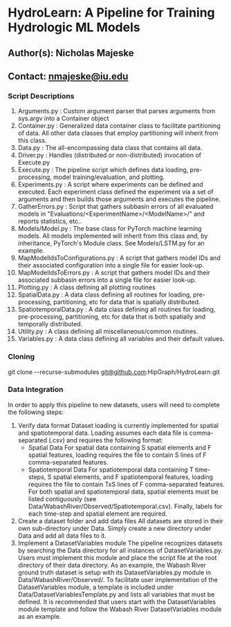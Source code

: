 # HydroLearn: A Pipeline for Training Hydrologic ML Models
## Author(s): Nicholas Majeske
## Contact: nmajeske@iu.edu

### Script Descriptions
1. Arguments.py : Custom argument parser that parses arguments from sys.argv into a Container object
2. Container.py : Generalized data container class to facilitate partitioning of data. All other data classes that employ partitioning will inherit from this class.
3. Data.py : The all-encompassing data class that contains all data.
4. Driver.py : Handles (distributed or non-distributed) invocation of Execute.py
5. Execute.py : The pipeline script which defines data loading, pre-processing, model training/evaluation, and plotting.
6. Experiments.py : A script where experiments can be defined and executed. Each experiment class defined the experiment via a set of arguments and then builds those arguments and executes the pipeline.
7. GatherErrors.py : Script that gathers subbasin errors of all evaluated models in "Evaluations/\<ExperimentName\>/\<ModelName\>/" and reports statistics, etc..
8. Models/Model.py : The base class for PyTorch machine learning models. All models implemented will inherit from this class and, by inheritance, PyTorch's Module class. See Models/LSTM.py for an example.
11. MapModelIdsToConfigurations.py : A script that gathers model IDs and their associated configuration into a single file for easier look-up.
12. MapModelIdsToErrors.py : A script that gathers model IDs and their associated subbasin errors into a single file for easier look-up.
15. Plotting.py : A class defining all plotting routines
16. SpatialData.py : A data class defining all routines for loading, pre-processing, partitioning, etc for data that is spatially distributed.
17. SpatiotemporalData.py : A data class defining all routines for loading, pre-processing, partitioning, etc for data that is both spatially and temporally distributed.
18. Utility.py : A class defining all miscellaneous/common routines.
19. Variables.py : A data class defining all variables and their default values.

### Cloning

git clone --recurse-submodules git@github.com:HipGraph/HydroLearn.git

### Data Integration
In order to apply this pipeline to new datasets, users will need to complete the following steps:
1. Verify data format
Dataset loading is currently implemented for spatial and spatiotemporal data. Loading assumes each data file is comma-separated (.csv) and requires the following format:
    - Spatial Data
        For spatial data containing S spatial elements and F spatial features, loading requires the file to contain S lines of F comma-separated features.
    - Spatiotemporal Data
        For spatiotemporal data containing T time-steps, S spatial elements, and F spatiotemporal features, loading requires the file to contain TxS lines of F comma-separated features.
For both spatial and spatiotemporal data, spatial elements must be listed contiguously (see Data/WabashRiver/Observed/Spatiotemporal.csv). Finally, labels for each time-step and spatial element are required.
2. Create a dataset folder and add data files
All datasets are stored in their own sub-directory under Data. Simply create a new directory under Data and add all data files to it.
3. Implement a DatasetVariables module
The pipeline recognizes datasets by searching the Data directory for all instances of DatasetVariables.py. Users must implement this module and place the script file at the root directory of their data directory. As an example, the Wabash River ground truth dataset is setup with its DatasetVariables.py module in Data/WabashRiver/Observed/. To facilitate user implementation of the DatasetVariables module, a template is included under Data/DatasetVariablesTemplate.py and lists all variables that must be defined. It is recommended that users start with the DatasetVariables module template and follow the Wabash River DatasetVariables module as an example.

